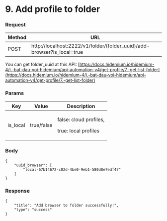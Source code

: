 # 9. Add profile to folder

### **Request** <a href="#request-1" id="request-1"></a>

| Method | URL                                                                       |
| ------ | ------------------------------------------------------------------------- |
| POST   | http://localhost:2222/v1/folder/{folder\_uuid}/add-browser?is\_local=true |

You can get folder\_uuid at this API:  [https://docs.hidemium.io/hidemium-4/i.-bat-dau-voi-hidemium/api-automation-v4/get-profile/7.-get-list-folder](https://docs.hidemium.io/hidemium-4/i.-bat-dau-voi-hidemium/api-automation-v4/get-profile/7.-get-list-folder)



### **Params** <a href="#body-1" id="body-1"></a>

| Key       | Value      | Description                                              |
| --------- | ---------- | -------------------------------------------------------- |
| is\_local | true/false | <p>false: cloud profiles,</p><p>true: local profiles</p> |

### **Body** <a href="#body-1-1" id="body-1-1"></a>

```
{
    "uuid_browser": [
        "local-67b14672-c02d-4be0-9eb1-580d8e7edf47"
    ]
}
```

### **Response** <a href="#id-3.-response" id="id-3.-response"></a>

```
{
    "title": "Add browser to folder successfully!",
    "type": "success"
}
```
